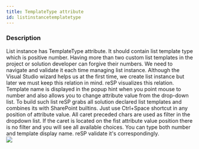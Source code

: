 ```yaml
---
title: TemplateType attribute
id: listinstancetemplatetype
---
```


### Description
List instance has TemplateType attribute. It should contain list template type which is positive number. Having more than two custom list templates in the project or solution developer can forgive their numbers.
We need to navigate and validate it each time managing list instance.
Although the Visual Studio wizard helps us at the first time, we create list instance but later we must keep this relation in mind.
reSP visualizes this relation. Template name is displayed in the popup hint when you point mouse to number and also allows you to change attribute value from the drop-down list.
To build such list reSP grabs all solution declared list templates and combines its with SharePoint builtins.
Just use Ctrl+Space shortcut in any position of attribute value. All caret preceded chars are used as filter in the dropdown list.
If the caret is located on the fist attribute value position there is no filter and you will see all available choices.
You can type both number and template display name. reSP validate it's correspondingly.
<br/>
![](/assets/resp/code-completion/templatetype.gif)


